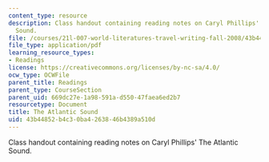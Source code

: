 ```yaml
---
content_type: resource
description: Class handout containing reading notes on Caryl Phillips' The Atlantic
  Sound.
file: /courses/21l-007-world-literatures-travel-writing-fall-2008/43b44852b4c30ba4263846b4389a510d_the_atlant_sound.pdf
file_type: application/pdf
learning_resource_types:
- Readings
license: https://creativecommons.org/licenses/by-nc-sa/4.0/
ocw_type: OCWFile
parent_title: Readings
parent_type: CourseSection
parent_uid: 669dc27e-1a98-591a-d550-47faea6ed2b7
resourcetype: Document
title: The Atlantic Sound
uid: 43b44852-b4c3-0ba4-2638-46b4389a510d
---
```

Class handout containing reading notes on Caryl Phillips' The Atlantic Sound.